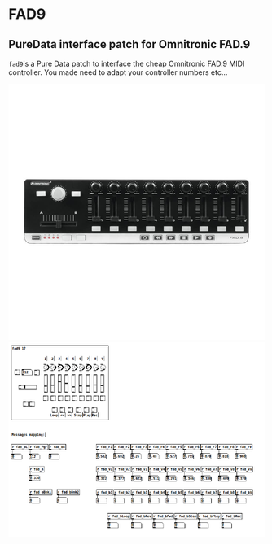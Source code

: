 # FAD9
## PureData interface patch for Omnitronic FAD.9

`fad9`is a Pure Data patch to interface the cheap Omnitronic FAD.9 MIDI controller. You made need to adapt your controller numbers etc...

![](omnitronic.jpg)
![](Screenshot.png)

